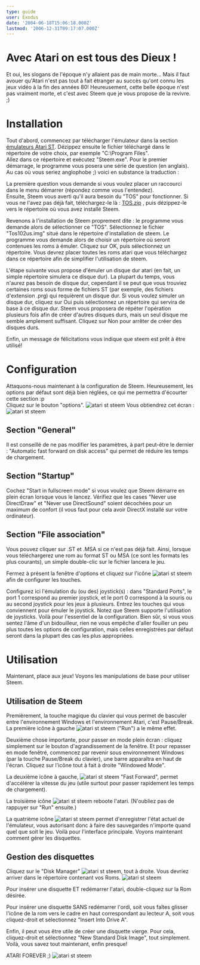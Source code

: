 ```yaml
---
type: guide
user: Exodus
date: '2004-06-18T15:06:18.000Z'
lastmod: '2006-12-31T09:17:07.000Z'
---
```


# Avec Atari on est tous des Dieux !

Et oui, les slogans de l'époque n'y allaient pas de main 
morte... Mais il faut avouer qu'Atari n'est pas tout à fait étranger au succès 
qu'ont connu les jeux vidéo à la fin des années 80! Heureusement, cette belle 
époque n'est pas vraiment morte, et c'est avec Steem que je vous propose de la revivre. ;)

# Installation

Tout d'abord, commencez par télécharger l'émulateur dans la section [émulateurs Atari ST](/atarist/#emulateurs). 
Dézippez ensuite le fichier téléchargé dans le répertoire de votre choix, par exemple "C:\\Program Files".   
Allez dans ce répertoire et exécutez "Steem.exe". Pour le premier démarrage, le programme vous posera une série de question (en anglais). Au cas où vous seriez anglophobe ;) voici en substance la traduction : 

La première question vous demande si vous voulez placer un raccourci dans 
le menu démarrer (répondez comme vous l'entendez).  
Ensuite, Steem vous averti qu'il aura besoin du "TOS" pour fonctionner. 
Si vous ne l'avez pas déjà fait, téléchargez-le là : [TOS.zip](http://www.blimey.strayduck.com/download.htm)
, puis dézippez-le vers le répertoire où vous avez installé Steem.

Revenons à l'installation de Steem proprement dite : le programme vous demande 
alors de sélectionner ce "TOS". Sélectionnez le fichier "Tos102us.img" situé 
dans le répertoire d'installation de steem. 
Le programme vous demande alors de choisir un répertoire où seront contenues 
les roms à émuler. Cliquez sur OK, puis sélectionnez un répertoire. Vous devrez 
placer toutes les roms atari que vous téléchargez dans ce répertoire afin 
de simplifier l'utilisation de steem. 

L'étape suivante vous propose d'émuler un disque dur atari (en fait, un 
simple répertoire simulera ce disque dur). La plupart du temps, vous n'aurez 
pas besoin de disque dur, cependant il se peut que vous trouviez certaines 
roms sous forme de fichiers ST (par exemple, des fichiers d'extension .prg) 
qui requièrent un disque dur. Si vous voulez simuler un disque dur, cliquez 
sur Oui puis sélectionnez un répertoire qui servira de base à ce disque dur.
Steem vous proposera de répéter l'opération plusieurs fois afin de créer 
d'autres disques durs, mais un seul disque me semble amplement suffisant. 
Cliquez sur Non pour arrêter de créer des disques durs.

Enfin, un message de félicitations vous indique que steem est prêt à être 
utilisé!

# Configuration

Attaquons-nous maintenant à la configuration de Steem. Heureusement, 
les options par défaut sont déjà bien réglées, ce qui me permettra d'écourter 
cette section :p  
Cliquez sur le bouton "options". ![atari st steem](/emulators/steem/configure/steem_options_icon.gif)
Vous obtiendrez cet écran :
![atari st steem](/emulators/steem/configure/steem_options_dialog.gif)

## Section "General"

Il est conseillé de ne pas modifier les paramètres, 
à part peut-être le dernier : "Automatic fast forward on disk access" qui 
permet de réduire les temps de chargement.

## Section "Startup"

Cochez "Start in fullscreen mode" si vous voulez 
que Steem démarre en plein écran lorsque vous le lancez. Vérifiez que les 
cases "Never use DirectDraw" et "Never use DirectSound" soient décochées pour 
un maximum de confort (il vous faut pour cela avoir DirectX installé sur votre 
ordinateur). 

## Section "File association"

Vous pouvez cliquer sur .ST et .MSA si ce 
n'est pas déjà fait. Ainsi, lorsque vous téléchargerez une rom au format ST 
ou MSA (ce sont les formats les plus courants), un simple double-clic sur 
le fichier lancera le jeu. 

Fermez à présent la fenêtre d'options et cliquez sur l'icône ![atari st steem](/emulators/steem/configure/steem_joysticks_icon.gif)
afin de configurer les touches. 

Configurez ici l'émulation du (ou des) joystick(s) : dans "Standard Ports", 
le port 1 correspond au premier joystick, et le port 0 correspond à la souris 
ou au second joystick pour les jeux à plusieurs. Entrez les touches qui vous 
conviennent pour émuler le joystick. Notez que Steem supporte l'utilisation 
de joysticks. Voilà pour l'essentiel de la configuration. Bien sûr, si vous 
vous sentez l'âme d'un bidouilleur, rien ne vous empêche d'aller fouiller 
un peu plus toutes les options de configuration, mais celles enregistrées 
par défaut seront dans la plupart des cas les plus appropriées.

# Utilisation

Maintenant, place aux jeux! Voyons les manipulations de base pour utiliser Steem.

## Utilisation de Steem

Premièrement, la touche magique du clavier qui vous permet de basculer entre 
l'environnement Windows et l'environnement Atari, c'est Pause/Break. La première 
icône à gauche ![atari st steem](/emulators/steem/configure/steem_play_icon.gif) ("Run") a le même effet. 

Deuxième chose importante, pour passer en mode plein écran : cliquez simplement 
sur le bouton d'agrandissement de la fenêtre. Et pour repasser en mode fenêtré, 
commencez par revenir sous environnement Windows (par la touche Pause/Break 
du clavier), une barre apparaîtra en haut de l'écran. Cliquez sur l'icône 
tout à fait à droite "Windowed Mode". 

La deuxième icône à gauche, ![atari st steem](/emulators/steem/configure/steem_fastforward_icon.gif)
"Fast Forward", permet d'accélérer la vitesse du jeu (utile surtout pour passer 
rapidement les temps de chargement). 

La troisième icône ![atari st steem](/emulators/steem/configure/steem_reset_icon.gif)
reboote l'atari. (N'oubliez pas de rappuyer sur "Run" ensuite.) 

La quatrième icône ![atari st steem](/emulators/steem/configure/steem_save_icon.gif)
permet d'enregistrer l'état actuel de l'émulateur, vous autorisant donc à 
faire des sauvegardes n'importe quand quel que soit le jeu. Voilà pour l'interface 
principale. Voyons maintenant comment gérer les disquettes.

## Gestion des disquettes

Cliquez sur le "Disk Manager" ![atari st steem](/emulators/steem/configure/steem_disk_icon.gif), 
tout à droite. Vous devriez arriver dans le répertoire contenant vos Roms. ![atari st steem](/emulators/steem/configure/steem_disk_dialog.gif) 

Pour insérer une disquette ET redémarrer l'atari, double-cliquez sur la Rom désirée. 

Pour insérer une disquette SANS redémarrer l'ordi, soit vous faîtes glisser 
l'icône de la rom vers le cadre en haut correspondant au lecteur A, soit vous 
cliquez-droit et sélectionnez "Insert Into Drive A". 

Enfin, il peut vous être utile de créer une disquette vierge. Pour cela, 
cliquez-droit et sélectionnez "New Standard Disk Image", tout simplement. 
Voilà, vous savez tout maintenant, enfin presque!

ATARI FOREVER ;) ![atari st steem](/emulators/steem/configure/steem_abeille.gif)